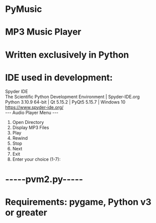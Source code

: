 # PyMusic<br>
# MP3 Music Player<br>
# Written exclusively in Python <br>
# IDE used in development: <br>
Spyder IDE <br>
The Scientific Python Development Environment | Spyder-IDE.org <br>
Python 3.10.9 64-bit | Qt 5.15.2 | PyQt5 5.15.7 | Windows 10 <br>
https://www.spyder-ide.org/  <be>
<br>
--- Audio Player Menu ---<br>
1. Open Directory<br>
2. Display MP3 Files<br>
3. Play<br>
4. Rewind<br>
5. Stop<br>
6. Next<br>
7. Exit<br>
8. Enter your choice (1-7): <br>
# -----pvm2.py-----<br>
# Requirements: pygame,  Python v3 or greater
